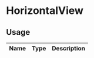 <!-- 
This is an auto-generated markdown. 
You can change it in "stories/HorizontalView.tsx" and run build:docs to update this file.
-->
# HorizontalView

## Usage
| Name        | Type           | Description  |
| ----------- |:--------------:| ------------:|

